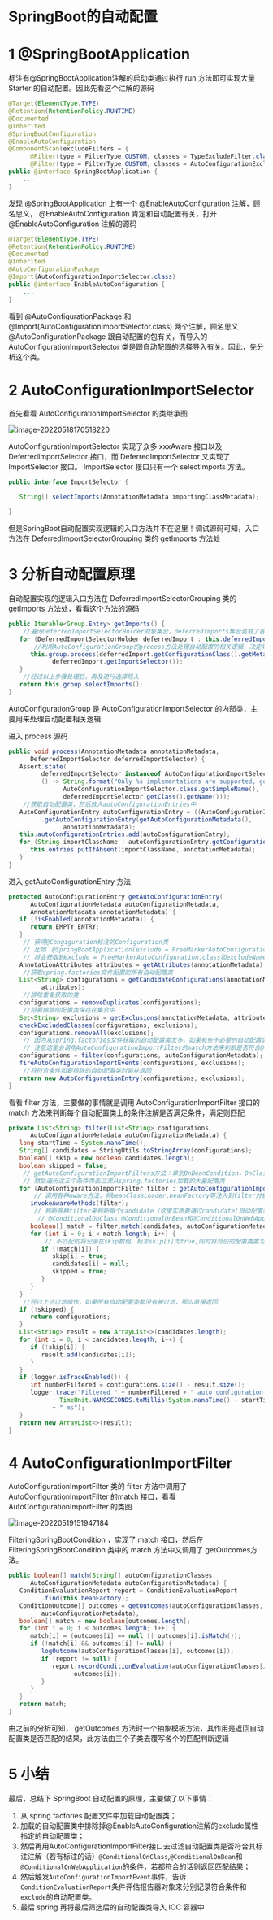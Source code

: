 # SpringBoot的自动配置



# 1 @SpringBootApplication

标注有@SpringBootApplication注解的启动类通过执行 run 方法即可实现大量 Starter 的自动配置。因此先看这个注解的源码

```java
@Target(ElementType.TYPE)
@Retention(RetentionPolicy.RUNTIME)
@Documented
@Inherited
@SpringBootConfiguration
@EnableAutoConfiguration
@ComponentScan(excludeFilters = {
      @Filter(type = FilterType.CUSTOM, classes = TypeExcludeFilter.class),
      @Filter(type = FilterType.CUSTOM, classes = AutoConfigurationExcludeFilter.class) })
public @interface SpringBootApplication {
    ...
}
```

发现 @SpringBootApplication 上有一个 @EnableAutoConfiguration 注解，顾名思义， @EnableAutoConfiguration 肯定和自动配置有关，打开 @EnableAutoConfiguration 注解的源码

```java
@Target(ElementType.TYPE)
@Retention(RetentionPolicy.RUNTIME)
@Documented
@Inherited
@AutoConfigurationPackage
@Import(AutoConfigurationImportSelector.class)
public @interface EnableAutoConfiguration {
	...
}
```

看到 @AutoConfigurationPackage 和 @Import(AutoConfigurationImportSelector.class) 两个注解，顾名思义 @AutoConfigurationPackage 跟自动配置的包有关，而导入的 AutoConfigurationImportSelector 类是跟自动配置的选择导入有关。因此，先分析这个类。



# 2 AutoConfigurationImportSelector

首先看看 AutoConfigurationImportSelector 的类继承图

![image-20220518170518220](./images/AutoConfigurationImportSelector.png)

AutoConfigurationImportSelector 实现了众多 xxxAware 接口以及 DeferredImportSelector 接口，而 DeferredImportSelector 又实现了 ImportSelector 接口。 ImportSelector  接口只有一个 selectImports 方法。

```java
public interface ImportSelector {

   String[] selectImports(AnnotationMetadata importingClassMetadata);

}
```

但是SpringBoot自动配置实现逻辑的入口方法并不在这里！调试源码可知，入口方法在 DeferredImportSelectorGrouping 类的 getImports 方法处



# 3 分析自动配置原理

自动配置实现的逻辑入口方法在 DeferredImportSelectorGrouping 类的 getImports 方法处，看看这个方法的源码

```java
public Iterable<Group.Entry> getImports() {
    //遍历DeferredImportSelectorHolder对象集合，deferredImports集合装载了各种ImportSelector
   for (DeferredImportSelectorHolder deferredImport : this.deferredImports) {
       //利用AutoConfigurationGroup的process方法处理自动配置的相关逻辑，决定导入哪些配置类（分析重点）
      this.group.process(deferredImport.getConfigurationClass().getMetadata(),
            deferredImport.getImportSelector());
   }
    //经过以上步骤处理后，再及进行选择导入
   return this.group.selectImports();
}
```

AutoConfigurationGroup 是 AutoConfigurationImportSelector 的内部类，主要用来处理自动配置相关逻辑

进入 process 源码

```java
public void process(AnnotationMetadata annotationMetadata,
      DeferredImportSelector deferredImportSelector) {
   Assert.state(
         deferredImportSelector instanceof AutoConfigurationImportSelector,
         () -> String.format("Only %s implementations are supported, got %s",
               AutoConfigurationImportSelector.class.getSimpleName(),
               deferredImportSelector.getClass().getName()));
    //获取自动配置类，然后放入autoConfigurationEntries中
   AutoConfigurationEntry autoConfigurationEntry = ((AutoConfigurationImportSelector) deferredImportSelector)
         .getAutoConfigurationEntry(getAutoConfigurationMetadata(),
               annotationMetadata);
   this.autoConfigurationEntries.add(autoConfigurationEntry);
   for (String importClassName : autoConfigurationEntry.getConfigurations()) {
      this.entries.putIfAbsent(importClassName, annotationMetadata);
   }
}
```

进入 getAutoConfigurationEntry 方法

```java
protected AutoConfigurationEntry getAutoConfigurationEntry(
      AutoConfigurationMetadata autoConfigurationMetadata,
      AnnotationMetadata annotationMetadata) {
   if (!isEnabled(annotationMetadata)) {
      return EMPTY_ENTRY;
   }
    // 获得@Congiguration标注的Configuration类
	// 比如：@SpringBootApplication(exclude = FreeMarkerAutoConfiguration.class)
	// 将会获取到exclude = FreeMarkerAutoConfiguration.class和excludeName=""的注解数据
   AnnotationAttributes attributes = getAttributes(annotationMetadata);
    //获取spring.factories文件配置的所有自动配置类
   List<String> configurations = getCandidateConfigurations(annotationMetadata,
         attributes);
    //排除重复获取的类
   configurations = removeDuplicates(configurations);
    //将要排除的配置类保存在集合中
   Set<String> exclusions = getExclusions(annotationMetadata, attributes);
   checkExcludedClasses(configurations, exclusions);
   configurations.removeAll(exclusions);
    // 因为从spring.factories文件获取的自动配置类太多，如果有些不必要的自动配置类都加载进内存，会造成内存浪费，因此这里需要进行过滤
	// 注意这里会调用AutoConfigurationImportFilter的match方法来判断是否符合@ConditionalOnBean,@ConditionalOnClass或@ConditionalOnWebApplication
   configurations = filter(configurations, autoConfigurationMetadata);
   fireAutoConfigurationImportEvents(configurations, exclusions);
    //将符合条件和要排除的自动配置类封装并返回
   return new AutoConfigurationEntry(configurations, exclusions);
}
```



看看 filter 方法，主要做的事情就是调用 AutoConfigurationImportFilter 接口的 match 方法来判断每个自动配置类上的条件注解是否满足条件，满足则匹配

```java
private List<String> filter(List<String> configurations,
      AutoConfigurationMetadata autoConfigurationMetadata) {
   long startTime = System.nanoTime();
   String[] candidates = StringUtils.toStringArray(configurations);
   boolean[] skip = new boolean[candidates.length];
   boolean skipped = false;
    // getAutoConfigurationImportFilters方法：拿到OnBeanCondition，OnClassCondition和OnWebApplicationCondition
	// 然后遍历这三个条件类去过滤从spring.factories加载的大量配置类
   for (AutoConfigurationImportFilter filter : getAutoConfigurationImportFilters()) {
       // 调用各种aware方法，将beanClassLoader,beanFactory等注入到filter对象中
      invokeAwareMethods(filter);
       // 判断各种filter来判断每个candidate（这里实质要通过candidate(自动配置类)拿到其标注的
		// @ConditionalOnClass,@ConditionalOnBean和@ConditionalOnWebApplication里面的注解值）是否匹配
      boolean[] match = filter.match(candidates, autoConfigurationMetadata);
      for (int i = 0; i < match.length; i++) {
          // 不匹配的将记录在skip数组，标志skip[i]为true,同时将对应的配置类置为null
         if (!match[i]) {
            skip[i] = true;
            candidates[i] = null;
            skipped = true;
         }
      }
   }
    //经过上述过滤操作，如果所有自动配置类都没有被过滤，那么直接返回
   if (!skipped) {
      return configurations;
   }
   List<String> result = new ArrayList<>(candidates.length);
   for (int i = 0; i < candidates.length; i++) {
      if (!skip[i]) {
         result.add(candidates[i]);
      }
   }
   if (logger.isTraceEnabled()) {
      int numberFiltered = configurations.size() - result.size();
      logger.trace("Filtered " + numberFiltered + " auto configuration class in "
            + TimeUnit.NANOSECONDS.toMillis(System.nanoTime() - startTime)
            + " ms");
   }
   return new ArrayList<>(result);
}
```



# 4 AutoConfigurationImportFilter

AutoConfigurationImportFilter 类的 filter 方法中调用了 AutoConfigurationImportFilter 的match 接口，看看 AutoConfigurationImportFilter 的类图

![image-20220519151947184](./images/AutoConfigurationImportFilter.png)

FilteringSpringBootCondition ，实现了 match 接口，然后在 FilteringSpringBootCondition 类中的 match 方法中又调用了 getOutcomes方法。

```java
public boolean[] match(String[] autoConfigurationClasses,
      AutoConfigurationMetadata autoConfigurationMetadata) {
   ConditionEvaluationReport report = ConditionEvaluationReport
         .find(this.beanFactory);
   ConditionOutcome[] outcomes = getOutcomes(autoConfigurationClasses,
         autoConfigurationMetadata);
   boolean[] match = new boolean[outcomes.length];
   for (int i = 0; i < outcomes.length; i++) {
      match[i] = (outcomes[i] == null || outcomes[i].isMatch());
      if (!match[i] && outcomes[i] != null) {
         logOutcome(autoConfigurationClasses[i], outcomes[i]);
         if (report != null) {
            report.recordConditionEvaluation(autoConfigurationClasses[i], this,
                  outcomes[i]);
         }
      }
   }
   return match;
}
```

由之前的分析可知， getOutcomes 方法时一个抽象模板方法，其作用是返回自动配置类是否匹配的结果，此方法由三个子类去覆写各个的匹配判断逻辑



# 5 小结

最后，总结下 SpringBoot 自动配置的原理，主要做了以下事情：

1. 从  spring.factories  配置文件中加载自动配置类；
2. 加载的自动配置类中排除掉@EnableAutoConfiguration注解的exclude属性指定的自动配置类；
3. 然后再用AutoConfigurationImportFilter接口去过滤自动配置类是否符合其标注注解（若有标注的话）`@ConditionalOnClass`,`@ConditionalOnBean`和`@ConditionalOnWebApplication`的条件，若都符合的话则返回匹配结果；
4. 然后触发`AutoConfigurationImportEvent`事件，告诉`ConditionEvaluationReport`条件评估报告器对象来分别记录符合条件和`exclude`的自动配置类。
5. 最后 spring 再将最后筛选后的自动配置类导入 IOC 容器中